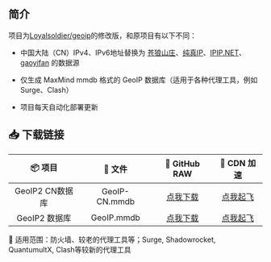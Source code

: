 ## 简介

项目为[Loyalsoldier/geoip](https://github.com/Loyalsoldier/geoip)的修改版，和原项目有以下不同：

- 中国大陆（CN）IPv4、IPv6地址替换为 [苍狼山庄](https://ispip.clang.cn/)、[纯真IP](https://github.com/metowolf/iplist)、[IPIP.NET](https://github.com/17mon/china_ip_list)、[gaoyifan](https://github.com/gaoyifan/china-operator-ip) 的数据源

- 仅生成 MaxMind mmdb 格式的 GeoIP 数据库（适用于各种代理工具，例如 Surge、Clash）

- 项目每天自动化部署更新
  

## 📥 下载链接
| 📦 项目 | 📃 文件 | 🐙 GitHub RAW | 🚀 CDN 加速 |
|  :--:  |  :--:  |     :--:     |     :--:    |
| GeoIP2 CN数据库 | GeoIP-CN.mmdb | [点我下载](https://raw.githubusercontent.com/Jard1n/GeoIP/release/GeoIP-CN.mmdb) | [点我起飞](https://cdn.jsdelivr.net/gh/Jard1n/GeoIP@release/GeoIP-CN.mmdb) |
| GeoIP2 数据库 | GeoIP.mmdb | [点我下载](https://raw.githubusercontent.com/Jard1n/GeoIP/release/GeoIP.mmdb) | [点我起飞](https://cdn.jsdelivr.net/gh/Jard1n/GeoIP@release/GeoIP.mmdb) |
🔧 适用范围：防火墙、较老的代理工具等；Surge, Shadowrocket, QuantumultX, Clash等较新的代理工具
